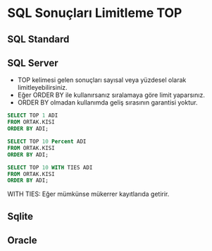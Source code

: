 # SQL Sonuçları Limitleme TOP 

## SQL Standard

## SQL Server

- TOP kelimesi gelen sonuçları sayısal veya yüzdesel olarak limitleyebilirsiniz.
- Eğer ORDER BY ile kullanırsanız sıralamaya göre limit yaparsınız.
- ORDER BY olmadan kullanımda geliş sırasının garantisi yoktur.


```sql
SELECT TOP 1 ADI 
FROM ORTAK.KISI  
ORDER BY ADI;
```

```sql
SELECT TOP 10 Percent ADI 
FROM ORTAK.KISI  
ORDER BY ADI;
```


```sql
SELECT TOP 10 WITH TIES ADI 
FROM ORTAK.KISI 
ORDER BY ADI;
```

WITH TIES: Eğer mümkünse mükerrer kayıtlarıda getirir.


## Sqlite

## Oracle


